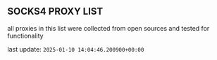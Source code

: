 ## SOCKS4 PROXY LIST

all proxies in this list were collected from open sources and tested for functionality

last update: `2025-01-10 14:04:46.200900+00:00`